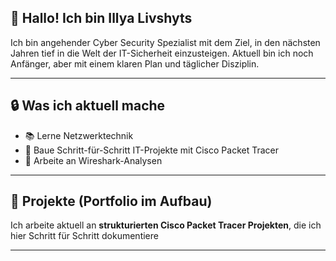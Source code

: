 ## 👋 Hallo! Ich bin Illya Livshyts

Ich bin angehender Cyber Security Spezialist mit dem Ziel, in den nächsten Jahren tief in die Welt der IT-Sicherheit einzusteigen. Aktuell bin ich noch Anfänger, aber mit einem klaren Plan und täglicher Disziplin.


---

## 🔒 Was ich aktuell mache

- 📚 Lerne Netzwerktechnik
- 🧪 Baue Schritt-für-Schritt IT-Projekte mit Cisco Packet Tracer
- 🧠 Arbeite an Wireshark-Analysen 

---

## 📁 Projekte (Portfolio im Aufbau)

Ich arbeite aktuell an **strukturierten Cisco Packet Tracer Projekten**, die ich hier Schritt für Schritt dokumentiere

---
